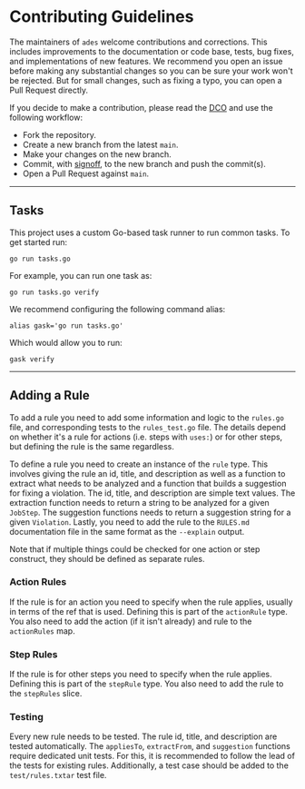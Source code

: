 <!-- SPDX-License-Identifier: CC0-1.0 -->

# Contributing Guidelines

The maintainers of `ades` welcome contributions and corrections. This includes improvements to the
documentation or code base, tests, bug fixes, and implementations of new features. We recommend you
open an issue before making any substantial changes so you can be sure your work won't be rejected.
But for small changes, such as fixing a typo, you can open a Pull Request directly.

If you decide to make a contribution, please read the [DCO] and use the following workflow:

- Fork the repository.
- Create a new branch from the latest `main`.
- Make your changes on the new branch.
- Commit, with [signoff], to the new branch and push the commit(s).
- Open a Pull Request against `main`.

[dco]: ./DCO.txt
[signoff]: https://git-scm.com/docs/git-commit#Documentation/git-commit.txt---signoff

---

## Tasks

This project uses a custom Go-based task runner to run common tasks. To get started run:

```shell
go run tasks.go
```

For example, you can run one task as:

```shell
go run tasks.go verify
```

We recommend configuring the following command alias:

```shell
alias gask='go run tasks.go'
```

Which would allow you to run:

```shell
gask verify
```

---

## Adding a Rule

To add a rule you need to add some information and logic to the `rules.go` file, and corresponding
tests to the `rules_test.go` file. The details depend on whether it's a rule for actions (i.e. steps
with `uses:`) or for other steps, but defining the rule is the same regardless.

To define a rule you need to create an instance of the `rule` type. This involves giving the rule an
id, title, and description as well as a function to extract what needs to be analyzed and a function
that builds a suggestion for fixing a violation. The id, title, and description are simple text
values. The extraction function needs to return a string to be analyzed for a given `JobStep`. The
suggestion functions needs to return a suggestion string for a given `Violation`. Lastly, you need
to add the rule to the `RULES.md` documentation file in the same format as the `--explain` output.

Note that if multiple things could be checked for one action or step construct, they should be
defined as separate rules.

### Action Rules

If the rule is for an action you need to specify when the rule applies, usually in terms of the ref
that is used. Defining this is part of the `actionRule` type. You also need to add the action (if it
isn't already) and rule to the `actionRules` map.

### Step Rules

If the rule is for other steps you need to specify when the rule applies. Defining this is part of
the `stepRule` type. You also need to add the rule to the `stepRules` slice.

### Testing

Every new rule needs to be tested. The rule id, title, and description are tested automatically. The
`appliesTo`, `extractFrom`, and `suggestion` functions require dedicated unit tests. For this, it is
recommended to follow the lead of the tests for existing rules. Additionally, a test case should be
added to the `test/rules.txtar` test file.

